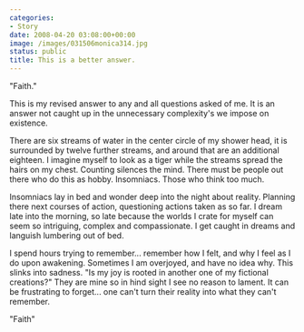 ```yaml
---
categories:
- Story
date: 2008-04-20 03:08:00+00:00
image: /images/031506monica314.jpg
status: public
title: This is a better answer.
---
```





"Faith."

This is my revised answer to any and all questions asked of me. It is an
answer not caught up in the unnecessary complexity's we impose on existence.

There are six streams of water in the center circle of my shower head, it is
surrounded by twelve further streams, and around that are an additional
eighteen. I imagine myself to look as a tiger while the streams spread the
hairs on my chest. Counting silences the mind. There must be people out there
who do this as hobby. Insomniacs. Those who think too much.

Insomniacs lay in bed and wonder deep into the night about reality. Planning
there next courses of action, questioning actions taken as so far. I dream
late into the morning, so late because the worlds I crate for myself can seem
so intriguing, complex and compassionate. I get caught in dreams and languish
lumbering out of bed.

I spend hours trying to remember... remember how I felt, and why I feel as I
do upon awakening. Sometimes I am overjoyed, and have no idea why. This slinks
into sadness. "Is my joy is rooted in another one of my fictional creations?"
They are mine so in hind sight I see no reason to lament. It can be
frustrating to forget... one can't turn their reality into what they can't
remember.

"Faith"

